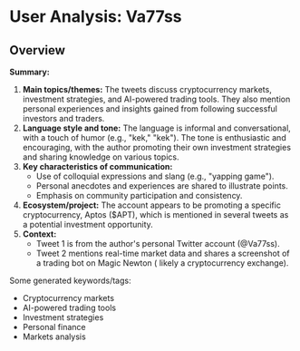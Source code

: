 # User Analysis: Va77ss

## Overview

**Summary:**

1. **Main topics/themes:** The tweets discuss cryptocurrency markets, investment strategies, and AI-powered trading tools. They also mention personal experiences and insights gained from following successful investors and traders.
2. **Language style and tone:** The language is informal and conversational, with a touch of humor (e.g., "kek," "kek"). The tone is enthusiastic and encouraging, with the author promoting their own investment strategies and sharing knowledge on various topics.
3. **Key characteristics of communication:**
	* Use of colloquial expressions and slang (e.g., "yapping game").
	* Personal anecdotes and experiences are shared to illustrate points.
	* Emphasis on community participation and consistency.
4. **Ecosystem/project:** The account appears to be promoting a specific cryptocurrency, Aptos ($APT), which is mentioned in several tweets as a potential investment opportunity.
5. **Context:**
	* Tweet 1 is from the author's personal Twitter account (@Va77ss).
	* Tweet 2 mentions real-time market data and shares a screenshot of a trading bot on Magic Newton ( likely a cryptocurrency exchange).

Some generated keywords/tags:

* Cryptocurrency markets
* AI-powered trading tools
* Investment strategies
* Personal finance
* Markets analysis